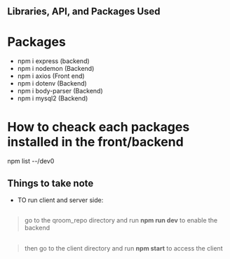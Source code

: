## Libraries, API, and Packages Used

# Packages
- npm i express (backend)
- npm i nodemon (Backend)
- npm i axios (Front end)
- npm i dotenv (Backend)
- npm i body-parser (Backend)
- npm i mysql2 (Backend)

# How to cheack each packages installed in the front/backend
npm list --/dev0


## Things to take note 
- TO run client and server side:
##
> go to the qroom_repo directory and run **npm run dev** to enable the backend
##
> then go to the client directory and run **npm start** to access the client
